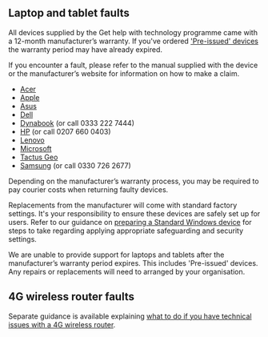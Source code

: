 ## Laptop and tablet faults

All devices supplied by the Get help with technology programme came with a 12-month manufacturer’s warranty. If you've ordered ['Pre-issued' devices](/devices/device-specification#pre-issued-devices) the warranty period may have already expired.

If you encounter a fault, please refer to the manual supplied with the device or the manufacturer’s website for information on how to make a claim.

* [Acer](https://www.acer.com/ac/en/GB/content/support)
* [Apple](https://support.apple.com/en-gb/ipad/repair/service)
* [Asus](https://www.asus.com/uk/support/warranty-status-inquiry/)
* [Dell](https://www.dell.com/support/home/en-uk?app=warranty)
* [Dynabook](https://support.dynabook.com/warranty) (or call 0333 222 7444)
* [HP](https://support.hp.com/gb-en/checkwarranty) (or call 0207 660 0403)
* [Lenovo](https://pcsupport.lenovo.com/uk/en/warrantylookup#/)
* [Microsoft](https://docs.microsoft.com/en-gb/surface/)
* [Tactus Geo](https://geo-computers.com/support/)
* [Samsung](https://www.samsung.com/uk/business/support/) (or call 0330 726 2677)

Depending on the manufacturer’s warranty process, you may be required to pay courier costs when returning faulty devices.

Replacements from the manufacturer will come with standard factory settings. It's your responsibility to ensure these devices are safely set up for users. Refer to our guidance on [preparing a Standard Windows device](/devices/preparing-a-standard-windows-device) for steps to take regarding applying appropriate safeguarding and security settings.

We are unable to provide support for laptops and tablets after the manufacturer’s warranty period expires. This includes 'Pre-issued' devices. Any repairs or replacements will need to arranged by your organisation.

## 4G wireless router faults

Separate guidance is available explaining [what to do if you have technical issues with a 4G wireless router](/devices/resolve-issues-with-4g-wireless-routers).

